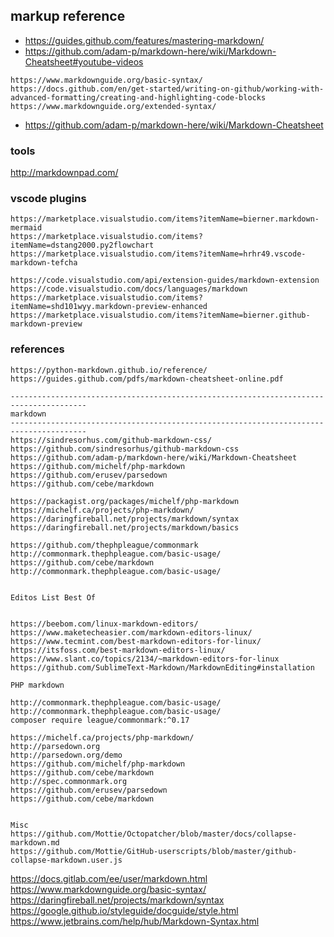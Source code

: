 

## markup reference

* https://guides.github.com/features/mastering-markdown/
* https://github.com/adam-p/markdown-here/wiki/Markdown-Cheatsheet#youtube-videos

```
https://www.markdownguide.org/basic-syntax/
https://docs.github.com/en/get-started/writing-on-github/working-with-advanced-formatting/creating-and-highlighting-code-blocks
https://www.markdownguide.org/extended-syntax/
```

* https://github.com/adam-p/markdown-here/wiki/Markdown-Cheatsheet

### tools

http://markdownpad.com/

### vscode plugins
```
https://marketplace.visualstudio.com/items?itemName=bierner.markdown-mermaid
https://marketplace.visualstudio.com/items?itemName=dstang2000.py2flowchart
https://marketplace.visualstudio.com/items?itemName=hrhr49.vscode-markdown-tefcha

https://code.visualstudio.com/api/extension-guides/markdown-extension
https://code.visualstudio.com/docs/languages/markdown
https://marketplace.visualstudio.com/items?itemName=shd101wyy.markdown-preview-enhanced
https://marketplace.visualstudio.com/items?itemName=bierner.github-markdown-preview
```

### references
```
https://python-markdown.github.io/reference/
https://guides.github.com/pdfs/markdown-cheatsheet-online.pdf
```

```
---------------------------------------------------------------------------------------
markdown
---------------------------------------------------------------------------------------
https://sindresorhus.com/github-markdown-css/
https://github.com/sindresorhus/github-markdown-css
https://github.com/adam-p/markdown-here/wiki/Markdown-Cheatsheet
https://github.com/michelf/php-markdown
https://github.com/erusev/parsedown
https://github.com/cebe/markdown

https://packagist.org/packages/michelf/php-markdown
https://michelf.ca/projects/php-markdown/
https://daringfireball.net/projects/markdown/syntax
https://daringfireball.net/projects/markdown/basics

https://github.com/thephpleague/commonmark
http://commonmark.thephpleague.com/basic-usage/
https://github.com/cebe/markdown
http://commonmark.thephpleague.com/basic-usage/
```

```

Editos List Best Of


https://beebom.com/linux-markdown-editors/
https://www.maketecheasier.com/markdown-editors-linux/
https://www.tecmint.com/best-markdown-editors-for-linux/
https://itsfoss.com/best-markdown-editors-linux/
https://www.slant.co/topics/2134/~markdown-editors-for-linux
https://github.com/SublimeText-Markdown/MarkdownEditing#installation
```

```
PHP markdown

http://commonmark.thephpleague.com/basic-usage/
http://commonmark.thephpleague.com/basic-usage/
composer require league/commonmark:^0.17

https://michelf.ca/projects/php-markdown/
http://parsedown.org
http://parsedown.org/demo
https://github.com/michelf/php-markdown
https://github.com/cebe/markdown
http://spec.commonmark.org
https://github.com/erusev/parsedown
https://github.com/cebe/markdown
```

```

Misc
https://github.com/Mottie/Octopatcher/blob/master/docs/collapse-markdown.md
https://github.com/Mottie/GitHub-userscripts/blob/master/github-collapse-markdown.user.js
```

https://docs.gitlab.com/ee/user/markdown.html
https://www.markdownguide.org/basic-syntax/
https://daringfireball.net/projects/markdown/syntax
https://google.github.io/styleguide/docguide/style.html
https://www.jetbrains.com/help/hub/Markdown-Syntax.html


